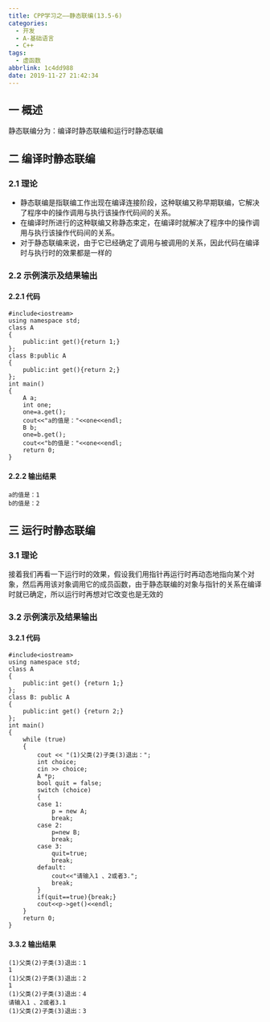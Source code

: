 ```yaml
---
title: CPP学习之——静态联编(13.5-6)
categories:
  - 开发
  - A-基础语言
  - C++
tags:
  - 虚函数
abbrlink: 1c4dd988
date: 2019-11-27 21:42:34
---
```

## 一 概述

静态联编分为：编译时静态联编和运行时静态联编  

<!--more-->

## 二 编译时静态联编

### 2.1 理论

* 静态联编是指联编工作出现在编译连接阶段，这种联编又称早期联编，它解决了程序中的操作调用与执行该操作代码间的关系。
* 在编译时所进行的这种联编又称静态束定，在编译时就解决了程序中的操作调用与执行该操作代码间的关系。
* 对于静态联编来说，由于它已经确定了调用与被调用的关系，因此代码在编译时与执行时的效果都是一样的

### 2.2 示例演示及结果输出

#### 2.2.1 代码

```
#include<iostream>
using namespace std;
class A
{
	public:int get(){return 1;}
};
class B:public A
{
	public:int get(){return 2;}
};
int main()
{
	A a;
	int one;
	one=a.get();
	cout<<"a的值是："<<one<<endl;
	B b;
	one=b.get();
	cout<<"b的值是："<<one<<endl;
	return 0;
}
```

#### 2.2.2 输出结果

```
a的值是：1
b的值是：2
```

## 三 运行时静态联编

### 3.1 理论

接着我们再看一下运行时的效果，假设我们用指针再运行时再动态地指向某个对象，然后再用该对象调用它的成员函数，由于静态联编的对象与指针的关系在编译时就已确定，所以运行时再想对它改变也是无效的

### 3.2 示例演示及结果输出

#### 3.2.1 代码

```
#include<iostream>
using namespace std;
class A 
{
	public:int get() {return 1;}
};
class B: public A 
{
	public:int get() {return 2;}
};
int main() 
{
	while (true) 
	{
		cout << "(1)父类(2)子类(3)退出：";
		int choice;
		cin >> choice;
		A *p;
		bool quit = false;
		switch (choice) 
		{
		case 1:
			p = new A;
			break;
		case 2:
			p=new B;
			break;
		case 3:
			quit=true;
			break;
		default:
			cout<<"请输入1 、2或者3.";
			break;
		}
		if(quit==true){break;}
		cout<<p->get()<<endl;
	}
	return 0;
}
```

#### 3.3.2 输出结果

```
(1)父类(2)子类(3)退出：1
1
(1)父类(2)子类(3)退出：2
1
(1)父类(2)子类(3)退出：4
请输入1 、2或者3.1
(1)父类(2)子类(3)退出：3
```